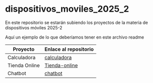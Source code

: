 # dispositivos_moviles_2025_2
En este repositorio se estarán subiendo los proyectos de la materia de dispositivos móviles 2025-2

Aquí un ejemplo de lo que deberíamos tener en este archivo readme

| Proyecto           | Enlace al repositorio                                 |
|--------------------|------------------------------------------------------|
| Calculadora        | [calculadora](https://github.com/dispositivos_moviles_2025_2/calculadora)       |
| Tienda Online      | [Tienda-online](https://github.com/dispositivos_moviles_2025_2/tienda-online) |
| Chatbot            | [chatbot](https://github.com/dispositivos_moviles_2025_2/chatbot)           |
